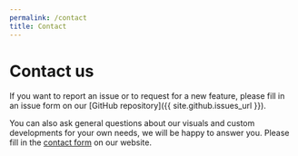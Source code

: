 ```yaml
---
permalink: /contact
title: Contact
---
```

# Contact us
If you want to report an issue or to request for a new feature, please fill in an issue form on our [GitHub repository]({{ site.github.issues_url }}).

You can also ask general questions about our visuals and custom developments for your own needs, we will be happy to answer you. Please fill in the [contact form](https://www.insiders.coop/contact) on our website.
